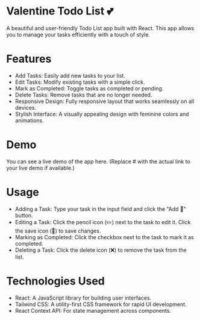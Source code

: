# Valentine Todo List 💕
A beautiful and user-friendly Todo List app built with React. This app allows you to manage your tasks efficiently with a touch of style.
# Features
- Add Tasks: Easily add new tasks to your list.
- Edit Tasks: Modify existing tasks with a simple click.
- Mark as Completed: Toggle tasks as completed or pending.
- Delete Tasks: Remove tasks that are no longer needed.
- Responsive Design: Fully responsive layout that works seamlessly on all devices.
- Stylish Interface: A visually appealing design with feminine colors and animations.
# Demo
You can see a live demo of the app here. (Replace # with the actual link to your live demo if available.)
# Usage
- Adding a Task: Type your task in the input field and click the "Add 💖" button.
- Editing a Task: Click the pencil icon (✏️) next to the task to edit it. Click the save icon (💾) to save changes.
- Marking as Completed: Click the checkbox next to the task to mark it as completed.
- Deleting a Task: Click the delete icon (❌) to remove the task from the list.
# Technologies Used
- React: A JavaScript library for building user interfaces.
- Tailwind CSS: A utility-first CSS framework for rapid UI development.
- React Context API: For state management across components.

